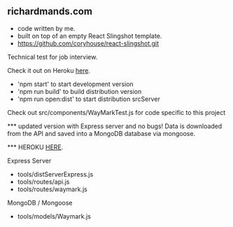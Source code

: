 ## richardmands.com

* code written by me.
* built on top of an empty React Slingshot template.
* https://github.com/coryhouse/react-slingshot.git

Technical test for job interview.

Check it out on Heroku <a target="blank" href="https://gentle-fjord-88011.herokuapp.com/">here</a>.

* 'npm start' to start development version
* 'npm run build' to build distribution version
* 'npm run open:dist' to start distribution srcServer

Check out src/components/WayMarkTest.js for code specific to this project

*** updated version with Express server and no bugs! Data is downloaded from the API and saved into a MongoDB database via mongoose.

*** HEROKU <a target="blank" href="https://fierce-wave-64427.herokuapp.com/">HERE</a>.

Express Server
* tools/distServerExpress.js
* tools/routes/api.js
* tools/routes/waymark.js

MongoDB / Mongoose
* tools/models/Waymark.js
